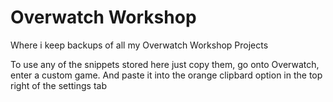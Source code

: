 # Overwatch Workshop
Where i keep backups of all my Overwatch Workshop Projects

To use any of the snippets stored here just copy them, go onto Overwatch, enter a custom game. 
And paste it into the orange clipbard option in the top right of the settings tab
